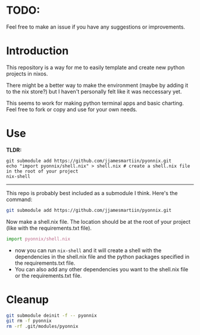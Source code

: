 # TODO:
Feel free to make an issue if you have any suggestions or improvements.

# Introduction
This repository is a way for me to easily template and create new python projects in nixos. 

There might be a better way to make the environment (maybe by adding it to the nix store?) but I haven't personally felt like it was neccessary yet.

This seems to work for making python terminal apps and basic charting. Feel free to fork or copy and use for your own needs.  

# Use
**TLDR:**
```
git submodule add https://github.com/jjamesmartiin/pyonnix.git
echo "import pyonnix/shell.nix" > shell.nix # create a shell.nix file in the root of your project
nix-shell
```

-----

This repo is probably best included as a submodule I think. Here's the command:
```bash
git submodule add https://github.com/jjamesmartiin/pyonnix.git
```

Now make a shell.nix file. The location should be at the root of your project (like with the requirements.txt file). 
```nix
import pyonnix/shell.nix
```
- now you can run `nix-shell` and it will create a shell with the dependencies in the shell.nix file and the python packages specified in the requirements.txt file.
- You can also add any other dependencies you want to the shell.nix file or the requirements.txt file.

# Cleanup
```bash
git submodule deinit -f -- pyonnix
git rm -f pyonnix
rm -rf .git/modules/pyonnix
```
